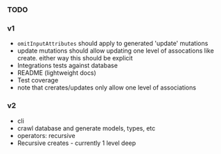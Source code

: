 ### TODO

### v1

- `omitInputAttributes` should apply to generated 'update' mutations
- update mutations should allow updating one level of assocations like create. either way this should be explicit
- Integrations tests against database
- README (lightweight docs)
- Test coverage
- note that crerates/updates only allow one level of associations

### v2

- cli
- crawl database and generate models, types, etc
- operators: recursive
- Recursive creates - currently 1 level deep
